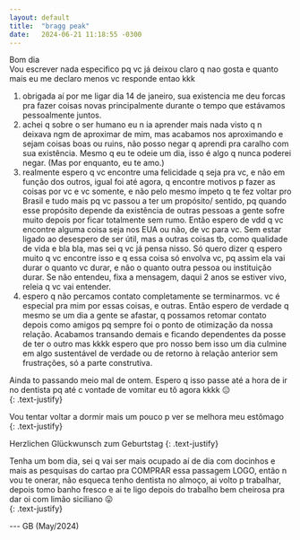 ```yaml
---
layout: default
title:  "bragg peak"
date:   2024-06-21 11:18:55 -0300
---
```




  
Bom dia  
Vou escrever nada especifico pq vc já deixou claro q nao gosta e quanto mais eu me declaro menos vc responde entao kkk  

1) obrigada aí por me ligar dia 14 de janeiro, sua existencia me deu forcas pra fazer coisas novas principalmente durante o tempo que estávamos pessoalmente juntos.  
2) achei q sobre o ser humano eu n ia aprender mais nada visto q n deixava ngm de aproximar de mim, mas acabamos nos aproximando e sejam coisas boas ou ruins, não posso negar q aprendi pra caralho com sua existência. Mesmo q eu te odeie um dia, isso é algo q nunca poderei negar. (Mas por enquanto, eu te amo.)  
3) realmente espero q vc encontre uma felicidade q seja pra vc, e não em função dos outros, igual foi até agora, q encontre motivos p fazer as coisas por vc e vc somente, e não pelo mesmo ímpeto q te fez voltar pro Brasil e tudo mais pq vc passou a ter um propósito/ sentido, pq quando esse propósito depende da existência de outras pessoas a gente sofre muito depois por ficar totalmente sem rumo. Então espero de vdd q vc encontre alguma coisa seja nos EUA ou não, de vc para vc. Sem estar ligado ao desespero de ser útil, mas a outras coisas tb, como qualidade de vida e bla bla, mas sei q vc já pensa nisso. Só quero dizer q espero muito q vc encontre isso e q essa coisa só envolva vc, pq assim ela vai durar o quanto vc durar, e não o quanto outra pessoa ou instituição durar. Se não entendeu, fixa a mensagem, daqui 2 anos se estiver vivo, releia q vc vai entender.  
4) espero q não percamos contato completamente se terminarmos. vc é especial pra mim por essas coisas, e outras. Então espero de verdade q mesmo se um dia a gente se afastar, q possamos retomar contato depois como amigos pq sempre foi o ponto de otimização da nossa relação. Acabamos transando demais e ficando dependentes da posse de ter o outro mas kkkk espero que pro nosso bem isso um dia culmine em algo sustentável de verdade ou de retorno à relação anterior sem frustrações, só a parte construtiva.  


Ainda to passando meio mal de ontem. Espero q isso passe até a hora de ir no dentista pq até c vontade de vomitar eu tô agora kkkk 😑  
{: .text-justify}

Vou tentar voltar a dormir mais um pouco p ver se melhora meu estômago  
{: .text-justify}

Herzlichen Glückwunsch zum Geburtstag 
{: .text-justify}

Tenha um bom dia, sei q vai ser mais ocupado aí de dia com docinhos e mais as pesquisas do cartao pra COMPRAR essa passagem LOGO, então n vou te onerar, não esqueca tenho dentista no almoço, ai volto  p trabalhar, depois tomo banho fresco e ai te ligo depois do trabalho bem cheirosa pra dar oi com limão siciliano 😛  
{: .text-justify}
  

--- GB (May/2024)
